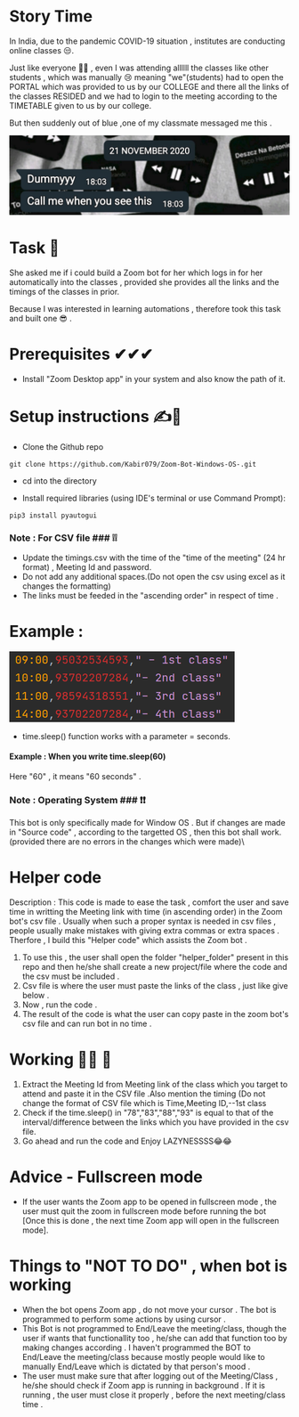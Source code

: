 # Story Time 
In India, due to the pandemic COVID-19 situation , institutes are conducting  online classes 😒.

Just like everyone 🤷‍♂️ , even I was attending allllll the classes like other students , which was manually 😢 meaning "we"(students) had to open the PORTAL which was provided to us by our COLLEGE and there all the links of the classes RESIDED and we had to login to the meeting  according to the TIMETABLE given to us by our college.

But then suddenly out of blue ,one of my classmate messaged me this . 

![](readme.md_images/One.jpeg)

# Task 📝

She asked me if i could build a Zoom bot for her which logs in for her automatically into the classes , provided she provides all the links and the timings of the classes in prior.

Because I was interested in learning automations , therefore took this task and built one 😎 .

# Prerequisites ✔✔✔

* Install "Zoom Desktop app" in your system and also know the path of it.


# Setup instructions ✍🧐 #
* Clone the Github repo
```
git clone https://github.com/Kabir079/Zoom-Bot-Windows-OS-.git
```

* cd into the directory

* Install required libraries (using IDE's terminal or use Command Prompt):
```
pip3 install pyautogui
```

### Note : For CSV file ### ❕❕
* Update the timings.csv with the time of the "time of the meeting" (24 hr format) , Meeting Id and password.
* Do not add any additional spaces.(Do not open the csv using excel as it changes the formatting)
* The links must be feeded in the "ascending order" in respect of time .
# Example : #

![](readme.md_images/two.png)

* time.sleep() function works with a parameter = seconds. 
#### Example : When you write time.sleep(60) ####
 Here "60" , it means "60 seconds" .
 
### Note : Operating System ### ❗❗
This bot is only specifically made for Window OS . But if changes are made in "Source code" , according to the targetted OS , then this bot shall work.
(provided there are no errors in the changes which were made)\

# Helper code 
Description : This code is made to ease the task , comfort the user and save time in writting the Meeting link with time (in ascending order) in the Zoom bot's csv file . Usually when such a proper syntax is needed in csv files , people usually make mistakes with giving extra commas or extra spaces . Therfore , I build this "Helper code" which assists the Zoom bot .
1. To use this , the user shall open the folder "helper_folder" present in this repo and then he/she shall create a new project/file where the code and the csv must be included .
2. Csv file is where the user must paste the links of the class , just like give below .
3. Now , run the code . 
4. The result of the code is what the user can copy paste in the zoom bot's csv file and can run bot in no time .

# Working 🏃‍♂️ 🚀
1. Extract the Meeting Id from Meeting link of the class which you target to attend and paste it in the CSV file .Also mention the timing (Do not change the format of CSV file which is Time,Meeting ID,--1st class
2. Check if the time.sleep() in "78","83","88","93" is equal to that of the interval/difference between the links which you have provided in the csv file.
3. Go ahead and run the code and Enjoy LAZYNESSSS😂😂

# Advice - Fullscreen mode
* If the user wants the Zoom app to be opened in fullscreen mode , the user must quit the zoom in fullscreen mode before running the bot [Once this is done , the next time Zoom app will open in the fullscreen mode].

# Things to "NOT TO DO" , when bot is working 
* When the bot opens Zoom app , do not move your cursor . The bot is programmed to perform some actions by using cursor .
* This Bot is not programmed to End/Leave the meeting/class, though the user if wants that functionallity too , he/she can add that function too by making changes according .
 I haven't programmed the BOT to End/Leave the meeting/class because mostly people would like to manually End/Leave  which is dictated by that person's mood .
* The user must make sure that after logging out of the Meeting/Class , he/she should check if Zoom app is running in background . If it is running , the user must close it properly , before the next meeting/class time .

